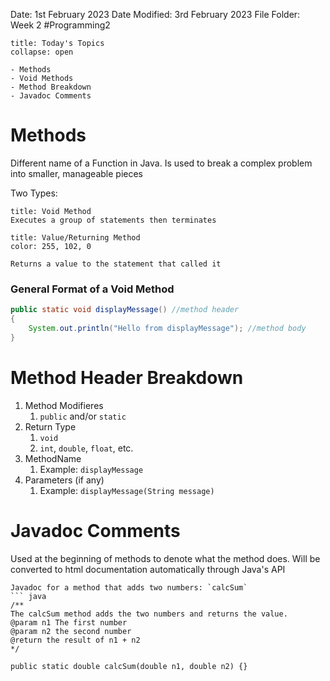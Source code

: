 Date: 1st February 2023
Date Modified: 3rd February 2023
File Folder: Week 2
#Programming2 

```ad-abstract
title: Today's Topics
collapse: open

- Methods
- Void Methods
- Method Breakdown
- Javadoc Comments

```

# Methods

Different name of a Function in Java. Is used to break a complex problem into smaller, manageable pieces

Two Types:

```ad-hint
title: Void Method
Executes a group of statements then terminates
```

```ad-hint
title: Value/Returning Method
color: 255, 102, 0

Returns a value to the statement that called it
```

### General Format of a Void Method

```java
public static void displayMessage() //method header
{
	System.out.println("Hello from displayMessage"); //method body
}
```

# Method Header Breakdown

1. Method Modifieres
	1. `public` and/or `static`
2. Return Type
	1. `void`
	2. `int`, `double`, `float`, etc.
3. MethodName
	1. Example: `displayMessage`
4. Parameters (if any)
	1. Example: `displayMessage(String message)`

# Javadoc Comments

Used at the beginning of methods to denote what the method does. Will be converted to html documentation automatically through Java's API

```ad-example
Javadoc for a method that adds two numbers: `calcSum`
``` java
/**
The calcSum method adds the two numbers and returns the value.
@param n1 The first number
@param n2 the second number
@return the result of n1 + n2
*/

public static double calcSum(double n1, double n2) {}
```

